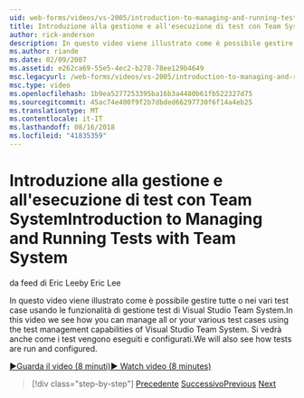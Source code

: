 ```yaml
---
uid: web-forms/videos/vs-2005/introduction-to-managing-and-running-tests-with-team-system
title: Introduzione alla gestione e all'esecuzione di test con Team System | Microsoft Docs
author: rick-anderson
description: In questo video viene illustrato come è possibile gestire tutte o nei vari test case usando le funzionalità di gestione test di Visual Studio Team System. Si vedrà anche...
ms.author: riande
ms.date: 02/09/2007
ms.assetid: e262ca69-55e5-4ec2-b278-78ee129b4649
msc.legacyurl: /web-forms/videos/vs-2005/introduction-to-managing-and-running-tests-with-team-system
msc.type: video
ms.openlocfilehash: 1b9ea5277253395ba16b3a4480b61fb522327d75
ms.sourcegitcommit: 45ac74e400f9f2b7dbded66297730f6f14a4eb25
ms.translationtype: MT
ms.contentlocale: it-IT
ms.lasthandoff: 08/16/2018
ms.locfileid: "41835359"
---
```

<a name="introduction-to-managing-and-running-tests-with-team-system"></a><span data-ttu-id="8800a-104">Introduzione alla gestione e all'esecuzione di test con Team System</span><span class="sxs-lookup"><span data-stu-id="8800a-104">Introduction to Managing and Running Tests with Team System</span></span>
====================
<span data-ttu-id="8800a-105">da feed di Eric Lee</span><span class="sxs-lookup"><span data-stu-id="8800a-105">by Eric Lee</span></span>

<span data-ttu-id="8800a-106">In questo video viene illustrato come è possibile gestire tutte o nei vari test case usando le funzionalità di gestione test di Visual Studio Team System.</span><span class="sxs-lookup"><span data-stu-id="8800a-106">In this video we see how you can manage all or your various test cases using the test management capabilities of Visual Studio Team System.</span></span> <span data-ttu-id="8800a-107">Si vedrà anche come i test vengono eseguiti e configurati.</span><span class="sxs-lookup"><span data-stu-id="8800a-107">We will also see how tests are run and configured.</span></span>

[<span data-ttu-id="8800a-108">&#9654;Guarda il video (8 minuti)</span><span class="sxs-lookup"><span data-stu-id="8800a-108">&#9654; Watch video (8 minutes)</span></span>](https://channel9.msdn.com/Blogs/ASP-NET-Site-Videos/introduction-to-managing-and-running-tests-with-team-system)

> [!div class="step-by-step"]
> <span data-ttu-id="8800a-109">[Precedente](introduction-to-manual-testing-with-team-system.md)
> [Successivo](measuring-the-business-value-of-ajax.md)</span><span class="sxs-lookup"><span data-stu-id="8800a-109">[Previous](introduction-to-manual-testing-with-team-system.md)
[Next](measuring-the-business-value-of-ajax.md)</span></span>
